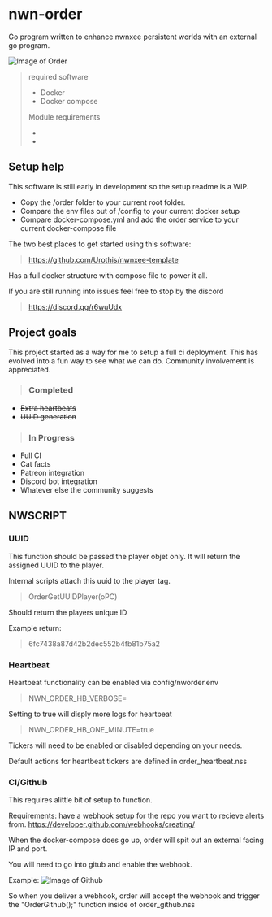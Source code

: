 # nwn-order
Go program written to enhance nwnxee persistent worlds with an external go program.

![Image of Order](https://github.com/Urothis/nwn-order/blob/master/documentation/Screenshot.png)

> required software
> - Docker
> - Docker compose
>
> Module requirements
> - [Neverwinter Nights enhanced edition]:https://www.beamdog.com/products/neverwinter-nights-enhanced-edition
> - [NWNXEE]:https://nwnx.io/

## Setup help
This software is still early in development so the setup readme is a WIP. 

- Copy the /order folder to your current root folder.
- Compare the env files out of /config to your current docker setup
- Compare docker-compose.yml and add the order service to your current docker-compose file

The two best places to get started using this software:
> https://github.com/Urothis/nwnxee-template

Has a full docker structure with compose file to power it all. 
 
If you are still running into issues feel free to stop by the discord

> https://discord.gg/r6wuUdx

## Project goals
This project started as a way for me to setup a full ci deployment.
This has evolved into a fun way to see what we can do.
Community involvement is appreciated.   
    
>### Completed
- ~~Extra heartbeats~~ 
- ~~UUID generation~~ 

>### In Progress
- Full CI
- Cat facts
- Patreon integration
- Discord bot integration
- Whatever else the community suggests


## NWSCRIPT
### UUID
This function should be passed the player objet only.
It will return the assigned UUID to the player.

Internal scripts attach this uuid to the player tag.
> OrderGetUUIDPlayer(oPC)

Should return the players unique ID

Example return:
> 6fc7438a87d42b2dec552b4fb81b75a2

### Heartbeat
Heartbeat functionality can be enabled via config/nworder.env

>NWN_ORDER_HB_VERBOSE=

Setting to true will disply more logs for heartbeat

>NWN_ORDER_HB_ONE_MINUTE=true

Tickers will need to be enabled or disabled depending on your needs.

Default actions for heartbeat tickers are defined in order_heartbeat.nss

### CI/Github
This requires alittle bit of setup to function.

Requirements:
have a webhook setup for the repo you want to recieve alerts from.
https://developer.github.com/webhooks/creating/

When the docker-compose does go up, order will spit out an external facing IP and port. 

You will need to go into gitub and enable the webhook.

Example:
![Image of Github](https://github.com/Urothis/nwn-order/blob/master/documentation/Github_Screenshot.png)

So when you deliver a webhook, order will accept the webhook and trigger the 
"OrderGithub();"
function inside of order_github.nss
